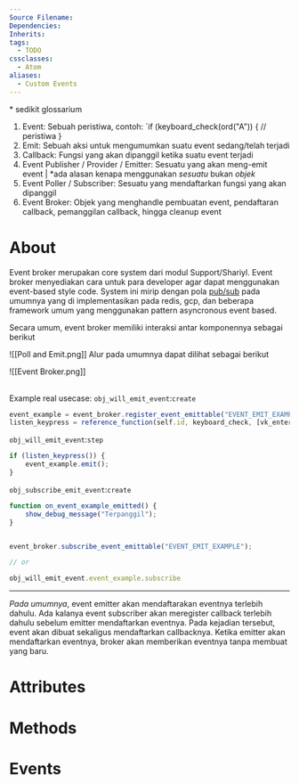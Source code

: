 ```yaml
---
Source Filename: 
Dependencies: 
Inherits: 
tags:
  - TODO
cssclasses:
  - Atom
aliases:
  - Custom Events
---
```

\* sedikit glossarium
1. Event: Sebuah peristiwa, contoh: `if (keyboard_check(ord("A")) { // peristiwa }
2. Emit: Sebuah aksi untuk mengumumkan suatu event sedang/telah terjadi
3. Callback: Fungsi yang akan dipanggil ketika suatu event terjadi
4. Event Publisher / Provider / Emitter: Sesuatu yang akan meng-emit event | \*ada alasan kenapa menggunakan *sesuatu* bukan *objek*
5. Event Poller / Subscriber: Sesuatu yang mendaftarkan fungsi yang akan dipanggil
6. Event Broker: Objek yang menghandle pembuatan event, pendaftaran callback, pemanggilan callback, hingga cleanup event
# About
Event broker merupakan core system dari modul Support/Shariyl. Event broker menyediakan cara untuk para developer agar dapat menggunakan event-based style code. System ini mirip dengan pola [pub/sub](https://en.wikipedia.org/wiki/Publish%E2%80%93subscribe_pattern) pada umumnya yang di implementasikan pada redis, gcp, dan beberapa framework umum yang menggunakan pattern asyncronous event based.

Secara umum, event broker memiliki interaksi antar komponennya sebagai berikut

![[Poll and Emit.png]]
Alur pada umumnya dapat dilihat sebagai berikut

![[Event Broker.png]]


\
Example real usecase:
`obj_will_emit_event`:`create`
```js
event_example = event_broker.register_event_emittable("EVENT_EMIT_EXAMPLE");
listen_keypress = reference_function(self.id, keyboard_check, [vk_enter]);
```
`obj_will_emit_event`:`step`
```js
if (listen_keypress()) {
	event_example.emit();
}
```

`obj_subscribe_emit_event`:`create`
```js
function on_event_example_emitted() {
	show_debug_message("Terpanggil");
}


event_broker.subscribe_event_emittable("EVENT_EMIT_EXAMPLE");

// or

obj_will_emit_event.event_example.subscribe
```

---
*Pada umumnya*, event emitter akan mendaftarakan eventnya terlebih dahulu. Ada kalanya event subscriber akan meregister callback terlebih dahulu sebelum emitter mendaftarkan eventnya. Pada kejadian tersebut, event akan dibuat sekaligus mendaftarkan callbacknya. Ketika emitter akan mendaftarkan eventnya, broker akan memberikan eventnya tanpa membuat yang baru.
# Attributes

# Methods

# Events
